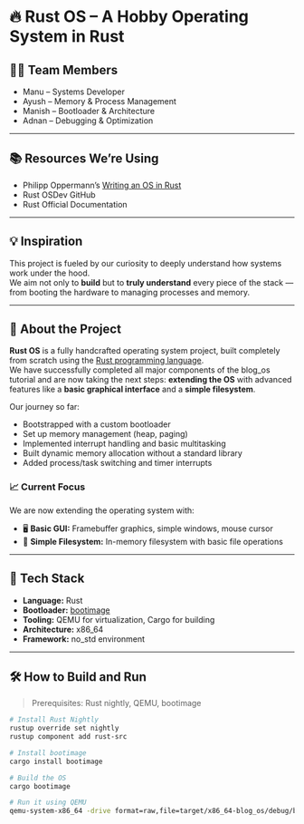 # 🔥 Rust OS – A Hobby Operating System in Rust

## 👨‍💻 Team Members

- Manu – Systems Developer
- Ayush – Memory & Process Management 
- Manish – Bootloader & Architecture
- Adnan – Debugging & Optimization

---

## 📚 Resources We’re Using

- Philipp Oppermann’s [Writing an OS in Rust](https://os.phil-opp.com/)
- Rust OSDev GitHub
- Rust Official Documentation

---

## 💡 Inspiration

This project is fueled by our curiosity to deeply understand how systems work under the hood.  
We aim not only to **build** but to **truly understand** every piece of the stack — from booting the hardware to managing processes and memory.

---

## 🚀 About the Project

**Rust OS** is a fully handcrafted operating system project, built completely from scratch using the [Rust programming language](https://www.rust-lang.org/).  
We have successfully completed all major components of the blog_os tutorial and are now taking the next steps: **extending the OS** with advanced features like a **basic graphical interface** and a **simple filesystem**.

Our journey so far:
- Bootstrapped with a custom bootloader
- Set up memory management (heap, paging)
- Implemented interrupt handling and basic multitasking
- Built dynamic memory allocation without a standard library
- Added process/task switching and timer interrupts

### 📈 Current Focus
We are now extending the operating system with:
- 🖥️ **Basic GUI:** Framebuffer graphics, simple windows, mouse cursor
- 📂 **Simple Filesystem:** In-memory filesystem with basic file operations

---

## 🧠 Tech Stack

- **Language:** Rust
- **Bootloader:** [bootimage](https://github.com/rust-osdev/bootimage)
- **Tooling:** QEMU for virtualization, Cargo for building
- **Architecture:** x86_64
- **Framework:** no_std environment

---

## 🛠️ How to Build and Run

> Prerequisites: Rust nightly, QEMU, bootimage

```bash
# Install Rust Nightly
rustup override set nightly
rustup component add rust-src

# Install bootimage
cargo install bootimage

# Build the OS
cargo bootimage

# Run it using QEMU
qemu-system-x86_64 -drive format=raw,file=target/x86_64-blog_os/debug/bootimage-rust-os.bin
